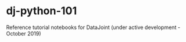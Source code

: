 # dj-python-101
Reference tutorial notebooks for DataJoint (under active development - October 2019)
